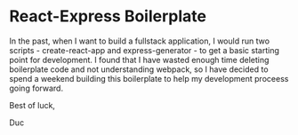 # React-Express Boilerplate

In the past, when I want to build a fullstack application, I would run two scripts - create-react-app and express-generator - to get a basic starting point for development. I found that I have wasted enough time deleting boilerplate code and not understanding webpack, so I have decided to spend a weekend building this boilerplate to help my development proceess going forward. 

Best of luck,

Duc
